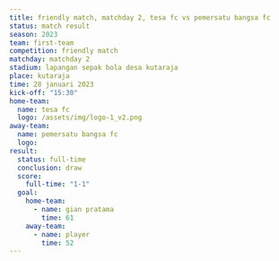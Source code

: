 ```yaml
---
title: friendly match, matchday 2, tesa fc vs pemersatu bangsa fc
status: match result
season: 2023
team: first-team
competition: friendly match
matchday: matchday 2
stadium: lapangan sepak bola desa kutaraja
place: kutaraja
time: 28 januari 2023
kick-off: "15:30"
home-team:
  name: tesa fc
  logo: /assets/img/logo-1_v2.png
away-team:
  name: pemersatu bangsa fc
  logo: 
result:
  status: full-time
  conclusion: draw
  score:
    full-time: "1-1"
  goal:
    home-team:
      - name: gian pratama
        time: 61
    away-team:
      - name: player
        time: 52
---
```

